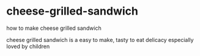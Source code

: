 # cheese-grilled-sandwich
how to make cheese grilled sandwich

cheese grilled sandwich is a easy to make, tasty to eat delicacy especially loved by children